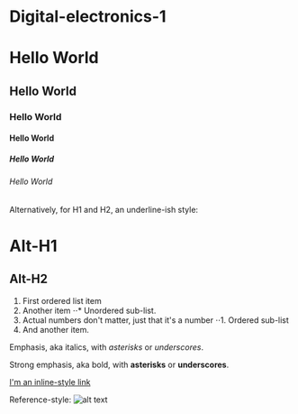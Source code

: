 # Digital-electronics-1


# Hello World
## Hello World
### Hello World
#### Hello World
##### Hello World
###### Hello World

Alternatively, for H1 and H2, an underline-ish style:

Alt-H1
======

Alt-H2
------

1. First ordered list item
2. Another item
⋅⋅* Unordered sub-list. 
1. Actual numbers don't matter, just that it's a number
⋅⋅1. Ordered sub-list
4. And another item.


Emphasis, aka italics, with *asterisks* or _underscores_.

Strong emphasis, aka bold, with **asterisks** or __underscores__.

[I'm an inline-style link](https://www.google.com)

Reference-style: 
![alt text][logo]

[logo]: https://github.com/rzedka/Digital-electronics-1/VUTBR_logo.png "Logo Title Text 2"
